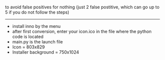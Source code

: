 to avoid false positives for nothing (just 2 false postitive, which can go up to 5 if you do not follow the steps)
_____________________________________
- install inno by the menu
- after first conversion, enter your icon.ico in the file where the python code is located
- main.py is the launch file
- Icon = 803x829
- Installer background = 750x1024
